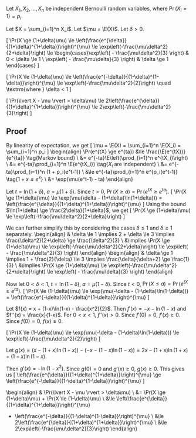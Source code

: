 Let $X_1, X_2, \ldots, X_n$
$\newcommand{\E}{\operatorname{E}}$
be independent Bernoulli random variables, where $\Pr(X_i=1) = p_i$.

Let $X = \sum_{i=1}^n X_i$. Let $\mu = \E(X)$. Let $\delta > 0$.

\[ \Pr(X \ge (1+\delta)\mu)
\le \left(\frac{e^{\delta}}{(1+\delta)^{1+\delta}}\right)^{\mu}
\le \exp\left(-\frac{\mu\delta^2}{2+\delta}\right)
\le \begin{cases}\exp\left( - \frac{\mu\delta^2}{3} \right) & 0 < \delta \le 1
\\ \exp\left( - \frac{\mu\delta}{3} \right) & \delta \ge 1 \end{cases} \]

\[ \Pr(X \le (1-\delta)\mu)
\le \left(\frac{e^{-\delta}}{(1-\delta)^{1-\delta}}\right)^{\mu}
\le \exp\left(-\frac{\mu\delta^2}{2}\right)
\quad \textrm{where } \delta < 1 \]

\[ \Pr(\lvert X - \mu \rvert > \delta\mu)
\le 2\left(\frac{e^{\delta}}{(1+\delta)^{1+\delta}}\right)^{\mu}
\le 2\exp\left(-\frac{\mu\delta^2}{3}\right) \]

## Proof

By linearity of expectation, we get
\[ \mu = \E(X) = \sum_{i=1}^n \E(X_i) = \sum_{i=1}^n p_i \]
\begin{align}
\Pr(e^{tX} \ge e^{ta})
&\le \frac{\E(e^{tX})}{e^{ta}}  \tag{Markov bound}
\\ &= e^{-ta}\E\left(\prod_{i=1}^n e^{tX_i}\right)
\\ &= e^{-ta}\prod_{i=1}^n \E(e^{tX_i})  \tag{$X_i$ are independent}
\\ &= e^{-ta}\prod_{i=1}^n (1 + p_i(e^t-1))
\\ &\le e^{-ta}\prod_{i=1}^n e^{p_i(e^t-1)}  \tag{$1+x \le e^x$}
\\ &= \exp(\mu(e^t-1) - ta)
\end{align}

Let $t = \ln(1+\delta)$, $a = \mu(1+\delta)$.
Since $t > 0$, $\Pr(X \ge a) = \Pr(e^{tX} \ge e^{ta})$.
\[ \Pr(X \ge (1+\delta)\mu) \le \exp(\mu(\delta - (1+\delta)\ln(1+\delta)))
= \left(\frac{e^{\delta}}{(1+\delta)^{1+\delta}}\right)^{\mu} \]
Using the bound $\ln(1+\delta) \ge \frac{2\delta}{1+\delta}$, we get
\[ \Pr(X \ge (1+\delta)\mu) \le \exp\left(-\frac{\mu\delta^2}{2+\delta}\right) \]

We can further simplify this by considering the cases $\delta \le 1$ and $\delta \ge 1$ separately.
\begin{align}
& \delta \le 1 \implies 2 + \delta \le 3 \implies \frac{\delta^2}{2+\delta} \ge \frac{\delta^2}{3}
\\ &\implies \Pr(X \ge (1+\delta)\mu) \le \exp\left(-\frac{\mu\delta^2}{2+\delta}\right)
\le \exp\left( - \frac{\mu\delta^2}{3} \right)
\end{align}
\begin{align}
& \delta \ge 1 \implies 1 + \frac{2}{\delta} \le 3 \implies \frac{\delta}{\delta+2} \ge \frac{1}{3}
\\ &\implies \Pr(X \ge (1+\delta)\mu) \le \exp\left(-\frac{\mu\delta^2}{2+\delta}\right)
\le \exp\left( - \frac{\mu\delta}{3} \right)
\end{align}

Now let $0 < \delta < 1$, $t = \ln(1-\delta)$, $a = \mu(1-\delta)$.
Since $t < 0$, $\Pr(X \le a) = \Pr(e^{tX} \ge e^{ta})$.
\[ \Pr(X \le (1-\delta)\mu) \le \exp(\mu(-\delta - (1-\delta)\ln(1-\delta)))
= \left(\frac{e^{-\delta}}{(1-\delta)^{1-\delta}}\right)^{\mu} \]

Let $f(x) = x + (1-x)\ln(1-x) - \frac{x^2}{2}$.
Then $f'(x) = - x - \ln(1-x)$ and $f''(x) = \frac{x}{1-x}$.
For $0 < x < 1$, $f''(x) > 0$.
Since $f'(0) = 0$, $f'(x) \ge 0$.
Since $f(0) = 0$, $f(x) \ge 0$.

\[ \Pr(X \le (1-\delta)\mu)
\le \exp(\mu(-\delta - (1-\delta)\ln(1-\delta)))
\le \exp\left(-\frac{\mu\delta^2}{2}\right) \]

Let $g(x) = (x - (1+x)\ln(1+x)) - (-x-(1-x)\ln(1-x)) = 2x - (1+x)\ln(1+x) + (1-x)\ln(1-x)$.

Then $g'(x) = -\ln(1-x^2)$. Since $g(0) = 0$ and $g'(x) \ge 0$, $g(x) \ge 0$.
This gives us
\[ \left(\frac{e^{\delta}}{(1+\delta)^{1+\delta}}\right)^{\mu}
\ge \left(\frac{e^{-\delta}}{(1-\delta)^{1-\delta}}\right)^{\mu} \]

\begin{align}
& \Pr(\lvert X - \mu \rvert > \delta\mu)
\\ &= \Pr(X \ge (1+\delta)\mu) + \Pr(X \le (1-\delta)\mu)
\\ &\le \left(\frac{e^{\delta}}{(1+\delta)^{1+\delta}}\right)^{\mu}
+ \left(\frac{e^{-\delta}}{(1-\delta)^{1-\delta}}\right)^{\mu}
\\ &\le 2\left(\frac{e^{\delta}}{(1+\delta)^{1+\delta}}\right)^{\mu}
\\ &\le 2\exp\left(-\frac{\mu\delta^2}{3}\right)
\end{align}
